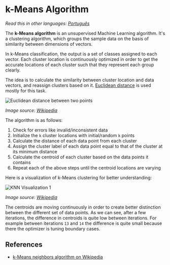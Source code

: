 # k-Means Algorithm

_Read this in other languages:_
[_Português_](README.pt-BR.md)

The **k-Means algorithm** is an unsupervised Machine Learning algorithm. It's a clustering algorithm, which groups the sample data on the basis of similarity between dimensions of vectors.

In k-Means classification, the output is a set of classes assigned to each vector. Each cluster location is continuously optimized in order to get the accurate locations of each cluster such that they represent each group clearly.

The idea is to calculate the similarity between cluster location and data vectors, and reassign clusters based on it. [Euclidean distance](https://github.com/trekhleb/javascript-algorithms/tree/master/src/algorithms/math/euclidean-distance) is used mostly for this task.

![Euclidean distance between two points](https://upload.wikimedia.org/wikipedia/commons/5/55/Euclidean_distance_2d.svg)

_Image source: [Wikipedia](https://en.wikipedia.org/wiki/Euclidean_distance)_

The algorithm is as follows:

1. Check for errors like invalid/inconsistent data
2. Initialize the `k` cluster locations with initial/random `k` points
3. Calculate the distance of each data point from each cluster
4. Assign the cluster label of each data point equal to that of the cluster at its minimum distance
5. Calculate the centroid of each cluster based on the data points it contains
6. Repeat each of the above steps until the centroid locations are varying

Here is a visualization of k-Means clustering for better understanding:

![KNN Visualization 1](https://upload.wikimedia.org/wikipedia/commons/e/ea/K-means_convergence.gif)

_Image source: [Wikipedia](https://en.wikipedia.org/wiki/K-means_clustering)_

The centroids are moving continuously in order to create better distinction between the different set of data points. As we can see, after a few iterations, the difference in centroids is quite low between iterations. For example between iterations `13` and `14` the difference is quite small because there the optimizer is tuning boundary cases.

## References

- [k-Means neighbors algorithm on Wikipedia](https://en.wikipedia.org/wiki/K-means_clustering)
